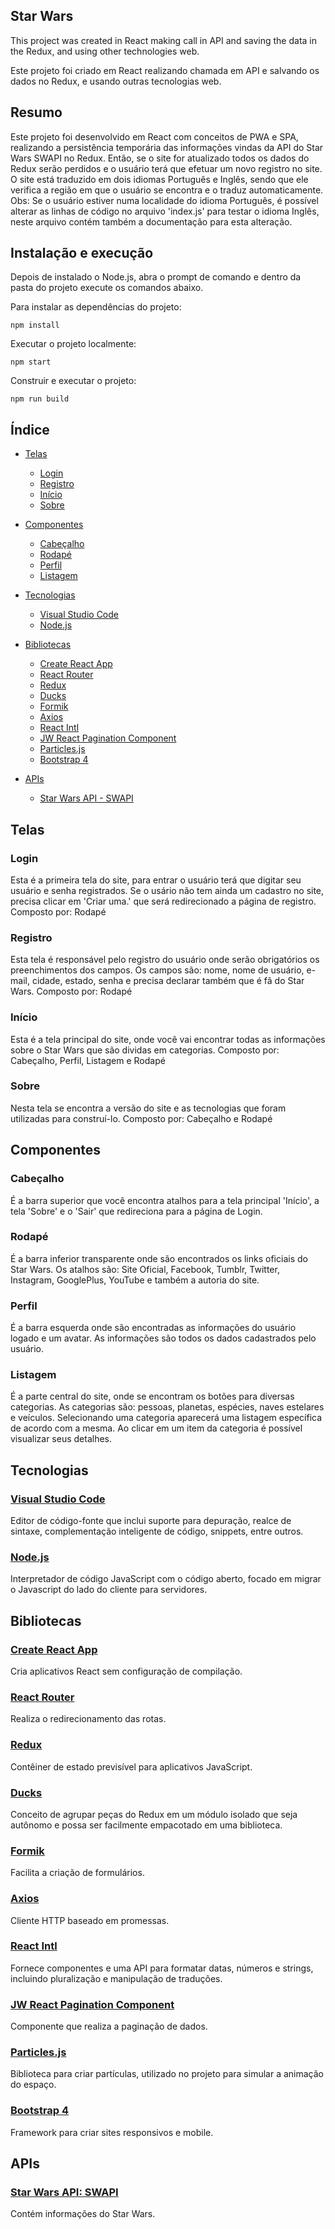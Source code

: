 ## Star Wars

This project was created in React making call in API and saving the data in the Redux, and using other technologies web.

Este projeto foi criado em React realizando chamada em API e salvando os dados no Redux, e usando outras tecnologias web.


## Resumo

Este projeto foi desenvolvido em React com conceitos de PWA e SPA, realizando a persistência temporária das informações vindas da API do Star Wars SWAPI no Redux.
Então, se o site for atualizado todos os dados do Redux serão perdidos e o usuário terá que efetuar um novo registro no site.
O site está traduzido em dois idiomas Português e Inglês, sendo que ele verifica a região em que o usuário se encontra e o traduz automaticamente.
Obs: Se o usuário estiver numa localidade do idioma Português, é possível alterar as linhas de código no arquivo 'index.js' para testar o idioma Inglês, neste arquivo contém também a documentação para esta alteração.


## Instalação e execução

Depois de instalado o Node.js, abra o prompt de comando e dentro da pasta do projeto execute os comandos abaixo.

Para instalar as dependências do projeto:
```
npm install
```

Executar o projeto localmente:
```
npm start
```

Construir e executar o projeto:
```
npm run build
```


## Índice

- [Telas](#telas)
  - [Login](#login)
  - [Registro](#registro)
  - [Início](#inicio)
  - [Sobre](#sobre)

- [Componentes](#componentes)
  - [Cabeçalho](#cabeçalho)
  - [Rodapé](#rodapé)
  - [Perfil](#perfil)
  - [Listagem](#listagem)

- [Tecnologias](#tecnologias)
  - [Visual Studio Code](#visual-studio-code)
  - [Node.js](#nodejs)

- [Bibliotecas](#bibliotecas)
  - [Create React App](#create-react-app)
  - [React Router](#react-router)
  - [Redux](#redux)
  - [Ducks](#ducks)
  - [Formik](#formik)
  - [Axios](#axios)
  - [React Intl](#react-intl)
  - [JW React Pagination Component](#jw-react-pagination-component)
  - [Particles.js](#particlesjs)
  - [Bootstrap 4](#bootstrap-4)
  
- [APIs](#apis)
  - [Star Wars API - SWAPI](#star-wars-api-swapi)


## Telas

### Login
Esta é a primeira tela do site, para entrar o usuário terá que digitar seu usuário e senha registrados.
Se o usário não tem ainda um cadastro no site, precisa clicar em 'Criar uma.' que será redirecionado a página de registro.
Composto por: Rodapé

### Registro
Esta tela é responsável pelo registro do usuário onde serão obrigatórios os preenchimentos dos campos.
Os campos são: nome, nome de usuário, e-mail, cidade, estado, senha e precisa declarar também que é fã do Star Wars.
Composto por: Rodapé

### Início
Esta é a tela principal do site, onde você vai encontrar todas as informações sobre o Star Wars que são dividas em categorias.
Composto por: Cabeçalho, Perfil, Listagem e Rodapé

### Sobre
Nesta tela se encontra a versão do site e as tecnologias que foram utilizadas para construí-lo.
Composto por: Cabeçalho e Rodapé


## Componentes

### Cabeçalho
É a barra superior que você encontra atalhos para a tela principal 'Início', a tela 'Sobre' e o 'Sair' que redireciona para a página de Login.

### Rodapé
É a barra inferior transparente onde são encontrados os links oficiais do Star Wars.
Os atalhos são: Site Oficial, Facebook, Tumblr, Twitter, Instagram, GooglePlus, YouTube e também a autoria do site.

### Perfil
É a barra esquerda onde são encontradas as informações do usuário logado e um avatar.
As informações são todos os dados cadastrados pelo usuário.

### Listagem
É a parte central do site, onde se encontram os botões para diversas categorias.
As categorias são: pessoas, planetas, espécies, naves estelares e veículos.
Selecionando uma categoria aparecerá uma listagem específica de acordo com a mesma.
Ao clicar em um item da categoria é possível visualizar seus detalhes.


## Tecnologias

### [Visual Studio Code](https://code.visualstudio.com)
Editor de código-fonte que inclui suporte para depuração, realce de sintaxe, complementação inteligente de código, snippets, entre outros.

### [Node.js](https://nodejs.org/)
Interpretador de código JavaScript com o código aberto, focado em migrar o Javascript do lado do cliente para servidores.


## Bibliotecas

### [Create React App](https://github.com/facebook/create-react-app)
Cria aplicativos React sem configuração de compilação.

### [React Router](https://github.com/ReactTraining/react-router/tree/master/packages/react-router-dom)
Realiza o redirecionamento das rotas.

### [Redux](https://github.com/reduxjs/redux)
Contêiner de estado previsível para aplicativos JavaScript.

### [Ducks](https://github.com/erikras/ducks-modular-redux)
Conceito de agrupar peças do Redux em um módulo isolado que seja autônomo e possa ser facilmente empacotado em uma biblioteca.

### [Formik](https://github.com/jaredpalmer/formik)
Facilita a criação de formulários.

### [Axios](https://github.com/axios/axios)
Cliente HTTP baseado em promessas.

### [React Intl](https://github.com/yahoo/react-intl)
Fornece componentes e uma API para formatar datas, números e strings, incluindo pluralização e manipulação de traduções.

### [JW React Pagination Component](https://github.com/cornflourblue/jw-react-pagination)
Componente que realiza a paginação de dados.

### [Particles.js](https://github.com/VincentGarreau/particles.js/)
Biblioteca para criar partículas, utilizado no projeto para simular a animação do espaço.

### [Bootstrap 4](http://getbootstrap.com/docs/4.1/getting-started/introduction/)
Framework para criar sites responsivos e mobile.


## APIs

### [Star Wars API: SWAPI](https://swapi.co/documentation#start)
Contém informações do Star Wars.
